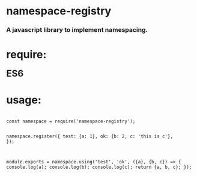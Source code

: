 <h1>namespace-registry</h1>
<h3>A javascript library to implement namespacing.</h3>

<h1>require:</h1>
<p><font size="5"><b>ES6</b></font><p>
<h1>usage:</h1>
<pre><code>
const namespace = require('namespace-registry');

namespace.register({
    test: {a: 1},
    ok: {b: 2, c: 'this is c'},
});

module.exports = namespace.using('test', 'ok', ({a}, {b, c}) => {
    console.log(a);
    console.log(b);
    console.log(c);
    return {a, b, c};
});
</code></pre>
